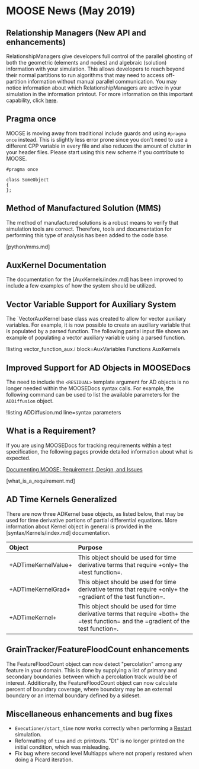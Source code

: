 # MOOSE News (May 2019)

## Relationship Managers (New API and enhancements)

RelationshipManagers give developers full control of the parallel ghosting of both the geometric (elements and nodes) and
algebraic (solution) information with your simulation. This allows developers to reach beyond their normal partitions
to run algorithms that may need to access off-partition information without manual parallel communication. You may notice
information about which RelationshipManagers are active in your simulation in the information printout. For more information
on this important capability, click [here](relationship_managers.md).

## Pragma once

MOOSE is moving away from traditional include guards and using `#pragma once` instead. This is slightly less error prone
since you don't need to use a different CPP variable in every file and also reduces the amount of clutter in your header
files. Please start using this new scheme if you contribute to MOOSE.

```
#pragma once

class SomeObject
{
};
```

## Method of Manufactured Solution (MMS)

The method of manufactured solutions is a robust means to verify that simulation tools
are correct. Therefore, tools and documentation for performing this type of analysis has been
added to the code base.

[python/mms.md]

## AuxKernel Documentation

The documentation for the [AuxKernels/index.md] has been improved to include a few examples of how
the system should be utilized.

## Vector Variable Support for Auxiliary System

The `VectorAuxKernel base class was created to allow for vector auxiliary variables. For example,
it is now possible to create an auxiliary variable that is populated by a parsed function.
The following partial input file shows an example of populating a vector auxiliary variable
using a parsed function.

!listing vector_function_aux.i block=AuxVariables Functions AuxKernels

## Improved Support for AD Objects in MOOSEDocs

The need to include the `<RESIDUAL>` template argument for AD objects is no longer needed within
the MOOSEDocs syntax calls. For example, the following command can be used to list the available
parameters for the `ADDiffusion` object.

!listing ADDiffusion.md line=syntax parameters

## What is a Requirement?

If you are using MOOSEDocs for tracking requirements within a test specification, the following
pages provide detailed information about what is expected.

[Documenting MOOSE: Requirement, Design, and Issues](MooseDocs/generate.md#requirement-design-and-issues)

[what_is_a_requirement.md]

## AD Time Kernels Generalized

There are now three ADKernel base objects, as listed below, that may be used for time derivative
portions of partial differential equations. More information about Kernel object in general
is provided in the [syntax/Kernels/index.md] documentation.

| Object | Purpose |
|:-|:-|
| +ADTimeKernelValue+ | This object should be used for time derivative terms that require +only+ the =test function=. |
| +ADTimeKernelGrad+ | This object should be used for time derivative terms that require +only+ the =gradient of the test function=. |
| +ADTimeKernel+ | This object should be used for time derivative terms that require +both+ the =test function= and the =gradient of the test function=. |

## GrainTracker/FeatureFloodCount enhancements

The FeatureFloodCount object can now detect "percolation" among any feature in your domain. This is done by supplying a list
of primary and secondary boundaries between which a percolation track would be of interest. Additionally, the FeatureFloodCount
object can now calculate percent of boundary coverage, where boundary may be an external boundary or an internal boundary defined
by a sideset.

## Miscellaneous enhancements and bug fixes

- `Executioner/start_time` now works correctly when performing a [Restart](restart_recover.md) simulation.
- Reformatting of `time` and `dt` printouts. "Dt" is no longer printed on the initial condition, which was misleading.
- Fix bug where second level Multiapps where not properly restored when doing a Picard iteration.
